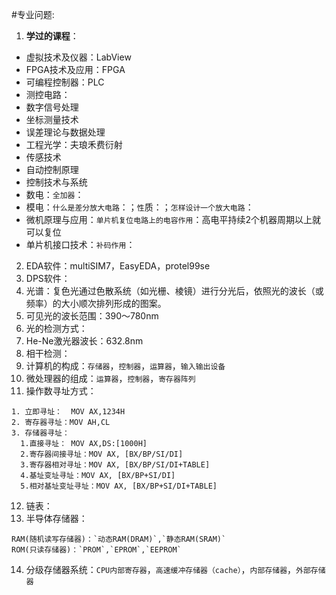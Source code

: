 #专业问题:
1. **学过的课程**：
  * 虚拟技术及仪器：LabView
  * FPGA技术及应用：FPGA
  * 可编程控制器：PLC
  * 测控电路：
  * 数字信号处理
  * 坐标测量技术
  * 误差理论与数据处理
  * 工程光学：夫琅禾费衍射
  * 传感技术
  * 自动控制原理
  * 控制技术与系统
  * 数电：`全加器`：
  * 模电：`什么是差分放大电路`：；`性`质：；`怎样设计一个放大电路`：
  * 微机原理与应用：`单片机复位电路上的电容作用`：高电平持续2个机器周期以上就可以复位
  * 单片机接口技术：`补码作用`：
2. EDA软件：multiSIM7，EasyEDA，protel99se
3. DPS软件：
4. 光谱：复色光通过色散系统（如光栅、棱镜）进行分光后，依照光的波长（或频率）的大小顺次排列形成的图案。
5. 可见光的波长范围：390～780nm
6. 光的检测方式：
7. He-Ne激光器波长：632.8nm
8. 相干检测：
9. 计算机的构成：`存储器`，`控制器`，`运算器`，`输入输出设备`
10. 微处理器的组成：`运算器`，`控制器`，`寄存器阵列`
11. 操作数寻址方式：
  ```
  1. 立即寻址：  MOV AX,1234H
  2. 寄存器寻址：MOV AH,CL
  3. 存储器寻址：
    1.直接寻址： MOV AX,DS:[1000H]
    2.寄存器间接寻址：MOV AX, [BX/BP/SI/DI]
    3.寄存器相对寻址：MOV AX, [BX/BP/SI/DI+TABLE]
    4.基址变址寻址：MOV AX, [BX/BP+SI/DI]
    5.相对基址变址寻址：MOV AX, [BX/BP+SI/DI+TABLE]
  ```
12. 链表：
13. 半导体存储器：
```
RAM(随机读写存储器)：`动态RAM(DRAM)`,`静态RAM(SRAM)`
ROM(只读存储器)：`PROM`,`EPROM`,`EEPROM`
```
14. 分级存储器系统：`CPU内部寄存器`，`高速缓冲存储器（cache）`，`内部存储器`，`外部存储器`
